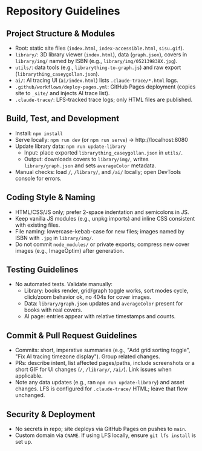 # Repository Guidelines

## Project Structure & Modules
- Root: static site files (`index.html`, `index-accessible.html`, `sisu.gif`).
- `library/`: 3D library viewer (`index.html`), data (`graph.json`), covers in `library/img/` named by ISBN (e.g., `library/img/052139838X.jpg`).
- `utils/`: data tools (e.g., `librarything-to-graph.js`) and raw export (`librarything_caseygollan.json`).
- `ai/`: AI tracing UI (`ai/index.html`) lists `.claude-trace/*.html` logs.
- `.github/workflows/deploy-pages.yml`: GitHub Pages deployment (copies site to `_site/` and injects AI trace list).
- `.claude-trace/`: LFS-tracked trace logs; only HTML files are published.

## Build, Test, and Development
- Install: `npm install`
- Serve locally: `npm run dev` (or `npm run serve`) → http://localhost:8080
- Update library data: `npm run update-library`
  - Input: place exported `librarything_caseygollan.json` in `utils/`.
  - Output: downloads covers to `library/img/`, writes `library/graph.json` and sets `averageColor` metadata.
- Manual checks: load `/`, `/library/`, and `/ai/` locally; open DevTools console for errors.

## Coding Style & Naming
- HTML/CSS/JS only; prefer 2-space indentation and semicolons in JS.
- Keep vanilla JS modules (e.g., unpkg imports) and inline CSS consistent with existing files.
- File naming: lowercase-kebab-case for new files; images named by ISBN with `.jpg` in `library/img/`.
- Do not commit `node_modules/` or private exports; compress new cover images (e.g., ImageOptim) after generation.

## Testing Guidelines
- No automated tests. Validate manually:
  - Library: books render, grid/graph toggle works, sort modes cycle, click/zoom behavior ok, no 404s for cover images.
  - Data: `library/graph.json` updates and `averageColor` present for books with real covers.
  - AI page: entries appear with relative timestamps and counts.

## Commit & Pull Request Guidelines
- Commits: short, imperative summaries (e.g., "Add grid sorting toggle", "Fix AI tracing timezone display"). Group related changes.
- PRs: describe intent, list affected pages/paths, include screenshots or a short GIF for UI changes (`/`, `/library/`, `/ai/`). Link issues when applicable.
- Note any data updates (e.g., ran `npm run update-library`) and asset changes. LFS is configured for `.claude-trace/` HTML; leave that flow unchanged.

## Security & Deployment
- No secrets in repo; site deploys via GitHub Pages on pushes to `main`.
- Custom domain via `CNAME`. If using LFS locally, ensure `git lfs install` is set up.
